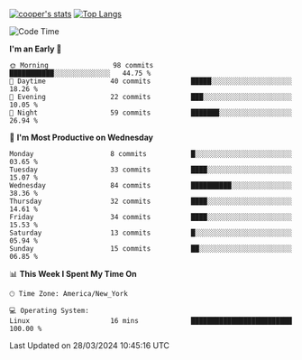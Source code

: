 [![cooper's stats](https://github-readme-stats-dwoluvhms-coopjz.vercel.app/api?username=coopjz&count_private=true)](https://github.com/coopjz/github-readme-stats)
[![Top Langs](https://github-readme-stats-dwoluvhms-coopjz.vercel.app/api/top-langs/?username=coopjz&count_private=true&langs_count=8&layout=compact)](https://github.com/coopjz/github-readme-stats)
<!--START_SECTION:waka-->
![Code Time](http://img.shields.io/badge/Code%20Time-1%20hr%2030%20mins-blue)

**I'm an Early 🐤** 

```text
🌞 Morning                98 commits          ███████████░░░░░░░░░░░░░░   44.75 % 
🌆 Daytime                40 commits          █████░░░░░░░░░░░░░░░░░░░░   18.26 % 
🌃 Evening                22 commits          ███░░░░░░░░░░░░░░░░░░░░░░   10.05 % 
🌙 Night                  59 commits          ███████░░░░░░░░░░░░░░░░░░   26.94 % 
```
📅 **I'm Most Productive on Wednesday** 

```text
Monday                   8 commits           █░░░░░░░░░░░░░░░░░░░░░░░░   03.65 % 
Tuesday                  33 commits          ████░░░░░░░░░░░░░░░░░░░░░   15.07 % 
Wednesday                84 commits          ██████████░░░░░░░░░░░░░░░   38.36 % 
Thursday                 32 commits          ████░░░░░░░░░░░░░░░░░░░░░   14.61 % 
Friday                   34 commits          ████░░░░░░░░░░░░░░░░░░░░░   15.53 % 
Saturday                 13 commits          █░░░░░░░░░░░░░░░░░░░░░░░░   05.94 % 
Sunday                   15 commits          ██░░░░░░░░░░░░░░░░░░░░░░░   06.85 % 
```


📊 **This Week I Spent My Time On** 

```text
🕑︎ Time Zone: America/New_York

💻 Operating System: 
Linux                    16 mins             █████████████████████████   100.00 % 
```


 Last Updated on 28/03/2024 10:45:16 UTC
<!--END_SECTION:waka-->
